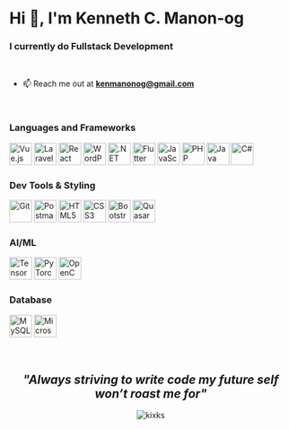 <h1> Hi 👋, I'm Kenneth C. Manon-og </h1>
<h3> I currently do Fullstack Development</h3>
<br/>

- 📫 Reach me out at **kenmanonog@gmail.com**

<br/>

<h3> Languages and Frameworks </h3>
<p align="left"> 
  <img src="https://cdn.jsdelivr.net/gh/devicons/devicon@latest/icons/vuejs/vuejs-original.svg" width="40" height="40" title="Vue.js"/>
  <img src="https://cdn.jsdelivr.net/gh/devicons/devicon@latest/icons/laravel/laravel-original.svg" width="40" height="40" title="Laravel"/>
  <img src="https://cdn.jsdelivr.net/gh/devicons/devicon@latest/icons/react/react-original.svg" width="40" height="40" title="React"/>
  <img src="https://cdn.jsdelivr.net/gh/devicons/devicon@latest/icons/wordpress/wordpress-original.svg" width="40" height="40" title="WordPress"/>
  <img src="https://cdn.jsdelivr.net/gh/devicons/devicon@latest/icons/dotnetcore/dotnetcore-original.svg" width="40" height="40" title=".NET Core"/>
  <img src="https://cdn.jsdelivr.net/gh/devicons/devicon@latest/icons/flutter/flutter-original.svg" width="40" height="40" title="Flutter"/>
  <img src="https://cdn.jsdelivr.net/gh/devicons/devicon@latest/icons/javascript/javascript-original.svg" width="40" height="40" title="JavaScript"/>
  <img src="https://cdn.jsdelivr.net/gh/devicons/devicon@latest/icons/php/php-original.svg" width="40" height="40" title="PHP"/>
  <img src="https://cdn.jsdelivr.net/gh/devicons/devicon@latest/icons/java/java-original.svg" width="40" height="40" title="Java"/>
  <img src="https://cdn.jsdelivr.net/gh/devicons/devicon@latest/icons/csharp/csharp-original.svg" width="40" height="40" title="C#"/>
</p>

<h3> Dev Tools & Styling </h3>
<p align="left"> 
  <img src="https://cdn.jsdelivr.net/gh/devicons/devicon@latest/icons/git/git-original.svg" width="40" height="40" title="Git"/>
  <img src="https://cdn.jsdelivr.net/gh/devicons/devicon@latest/icons/postman/postman-original.svg" width="40" height="40" title="Postman"/>
  <img src="https://cdn.jsdelivr.net/gh/devicons/devicon@latest/icons/html5/html5-original.svg" width="40" height="40" title="HTML5"/>
  <img src="https://cdn.jsdelivr.net/gh/devicons/devicon@latest/icons/css3/css3-original.svg" width="40" height="40" title="CSS3"/>
  <img src="https://cdn.jsdelivr.net/gh/devicons/devicon@latest/icons/bootstrap/bootstrap-original.svg" width="40" height="40" title="Bootstrap"/>
  <img src="https://cdn.jsdelivr.net/gh/devicons/devicon@latest/icons/quasar/quasar-original.svg" width="40" height="40" title="Quasar"/>
</p>

<h3> AI/ML </h3>
<p align="left"> 
  <img src="https://cdn.jsdelivr.net/gh/devicons/devicon@latest/icons/tensorflow/tensorflow-original.svg" width="40" height="40" title="TensorFlow" />
  <img src="https://cdn.jsdelivr.net/gh/devicons/devicon@latest/icons/pytorch/pytorch-original.svg" width="40" height="40"title="PyTorch"/>
  <img src="https://cdn.jsdelivr.net/gh/devicons/devicon@latest/icons/opencv/opencv-original.svg" width="40" height="40" title="OpenCV"/>
</p>

<h3> Database </h3>
<p align="left"> 
  <img src="https://cdn.jsdelivr.net/gh/devicons/devicon@latest/icons/mysql/mysql-original.svg" width="40" height="40" title="MySQL"/>
  <img src="https://cdn.jsdelivr.net/gh/devicons/devicon@latest/icons/microsoftsqlserver/microsoftsqlserver-original.svg" width="40" height="40" title="Microsoft SQL Server"/>
</p>

<br/>

<h2 align="center"> <em>"Always striving to write code my future self won’t roast me for"</em> </h2>
<p align="center"> <img src="https://komarev.com/ghpvc/?username=kixks" alt="kixks" /> </p>
